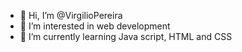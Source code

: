 - 👋 Hi, I’m @VirgilioPereira
- 👀 I’m interested in web development
- 🌱 I’m currently learning Java script, HTML and CSS

<!---
VirgilioPereira/VirgilioPereira is a ✨ special ✨ repository because its `README.md` (this file) appears on your GitHub profile.
You can click the Preview link to take a look at your changes.
--->
